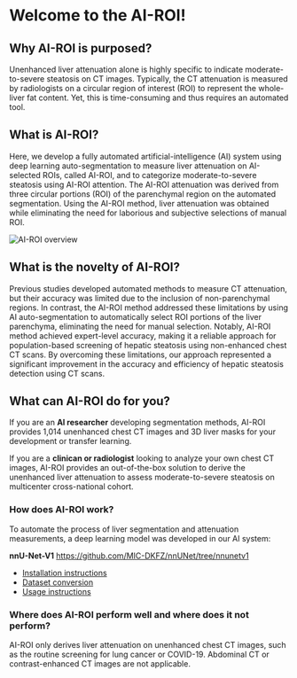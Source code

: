 # Welcome to the AI-ROI!

## Why AI-ROI is purposed?

Unenhanced liver attenuation alone is highly specific to indicate moderate-to-severe steatosis on CT images. Typically, the CT attenuation is measured by radiologists on a circular region of interest (ROI) to represent the whole-liver fat content. Yet, this is time-consuming and thus requires an automated tool. 

## What is AI-ROI?

Here, we develop a fully automated artificial-intelligence (AI) system using deep learning auto-segmentation to measure liver attenuation on AI-selected ROIs, called AI-ROI, and to categorize moderate-to-severe steatosis using AI-ROI attention. The AI-ROI attenuation was derived from three circular portions (ROI) of the parenchymal region on the automated segmentation. Using the AI-ROI method, liver attenuation was obtained while eliminating the need for laborious and subjective selections of manual ROI.

![AI-ROI overview](https://user-images.githubusercontent.com/73850754/230751205-b5de553a-2d71-42ba-9b6a-d788d6d0f258.png)


## What is the novelty of AI-ROI?

Previous studies developed automated methods to measure CT attenuation, but their accuracy was limited due to the inclusion of non-parenchymal regions. In contrast, the AI-ROI method addressed these limitations by using AI auto-segmentation to automatically select ROI portions of the liver parenchyma, eliminating the need for manual selection. Notably, AI-ROI method achieved expert-level accuracy, making it a reliable approach for population-based screening of hepatic steatosis using non-enhanced chest CT scans. By overcoming these limitations, our approach represented a significant improvement in the accuracy and efficiency of hepatic steatosis detection using CT scans.

## What can AI-ROI do for you?
If you are an **AI researcher** developing segmentation methods, AI-ROI provides 1,014 unenhanced chest CT images and 3D liver masks for your development or transfer learning.

If you are a **clinican or radiologist** looking to analyze your own chest CT images, AI-ROI provides an out-of-the-box solution to derive the unenhanced liver attenuation to assess moderate-to-severe steatosis on multicenter cross-national cohort.

### How does AI-ROI work?
To automate the process of liver segmentation and attenuation measurements, a deep learning model was developed in our AI system:  

**nnU-Net-V1** https://github.com/MIC-DKFZ/nnUNet/tree/nnunetv1

- [Installation instructions](documentation/installation_instructions.md)
- [Dataset conversion](documentation/dataset_format.md)
- [Usage instructions](documentation/how_to_use_nnunet.md)


### Where does AI-ROI perform well and where does it not perform?
AI-ROI only derives liver attenuation on unenhanced chest CT images, such as the routine screening for lung cancer or COVID-19. Abdominal CT or contrast-enhanced CT images are not applicable.
